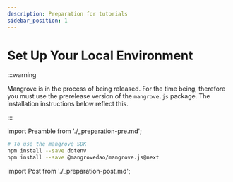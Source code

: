 ```yaml
---
description: Preparation for tutorials
sidebar_position: 1
---
```


# Set Up Your Local Environment 


:::warning

Mangrove is in the process of being released. For the time being, therefore you must use the prerelease version of the `mangrove.js` package. The installation instructions below reflect this.

:::


import Preamble from './_preparation-pre.md';

<Preamble />

```bash
# To use the mangrove SDK
npm install --save dotenv
npm install --save @mangrovedao/mangrove.js@next
```

import Post from './_preparation-post.md';

<Post />
